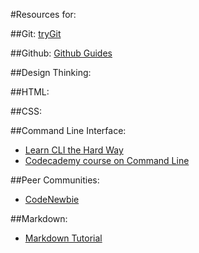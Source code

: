 #Resources for:

##Git:
[tryGit](https://try.github.io)

##Github:
[Github Guides](https://guides.github.com/)

##Design Thinking:

##HTML:


##CSS:
<!-- [Learn CSS Layout](https://learnlayout.com) -->
<!-- [CodeCademy HTML/CSS Course](https://www.codecademy.com/en/tracks/htmlcss) -->

##Command Line Interface:
- [Learn CLI the Hard Way](https://learncodethehardway.org/unix/)
- [Codecademy course on Command Line](https://www.codecademy.com/learn/learn-the-command-line)

##Peer Communities:
- [CodeNewbie](https://www.codenewbie.org)

##Markdown:
- [Markdown Tutorial](http://www.markdowntutorial.com/)